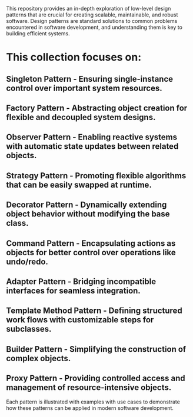 This repository provides an in-depth exploration of low-level design patterns that are crucial for creating scalable, maintainable, and robust software. Design patterns are standard solutions to common problems encountered in software development, and understanding them is key to building efficient systems.

# This collection focuses on:

## Singleton Pattern - Ensuring single-instance control over important system resources.
## Factory Pattern - Abstracting object creation for flexible and decoupled system designs.
## Observer Pattern - Enabling reactive systems with automatic state updates between related objects.
## Strategy Pattern - Promoting flexible algorithms that can be easily swapped at runtime.
## Decorator Pattern - Dynamically extending object behavior without modifying the base class.
## Command Pattern - Encapsulating actions as objects for better control over operations like undo/redo.
## Adapter Pattern - Bridging incompatible interfaces for seamless integration.
## Template Method Pattern - Defining structured work flows with customizable steps for subclasses.
## Builder Pattern - Simplifying the construction of complex objects.
## Proxy Pattern - Providing controlled access and management of resource-intensive objects.

Each pattern is illustrated with examples with use cases to demonstrate how these patterns can be applied in modern software development.